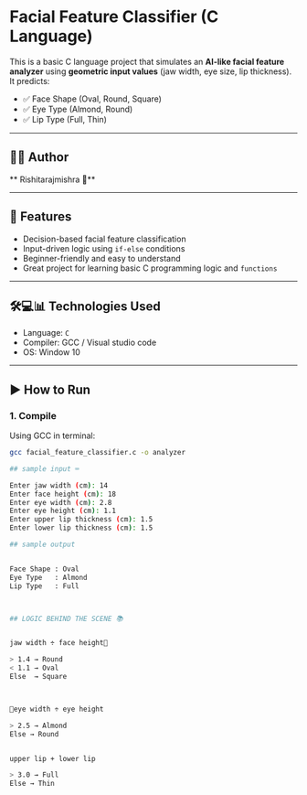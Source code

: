 # Facial Feature Classifier (C Language)

This is a basic C language project that simulates an **AI-like facial feature analyzer** using **geometric input values** (jaw width, eye size, lip thickness). It predicts:

- ✅ Face Shape (Oval, Round, Square)
- ✅ Eye Type (Almond, Round)
- ✅ Lip Type (Full, Thin)

---

## 👩‍💻 Author

** Rishitarajmishra 👑**

---

## 🧠 Features

- Decision-based facial feature classification
- Input-driven logic using `if-else` conditions
- Beginner-friendly and easy to understand
- Great project for learning basic C programming logic and `functions`

---

## 🛠💻📊 Technologies Used

- Language: `C`
- Compiler: GCC / Visual studio code 
- OS: Window 10

---
## ▶️ How to Run

### 1. Compile
Using GCC in terminal:
```bash
gcc facial_feature_classifier.c -o analyzer

## sample input ⌨️

Enter jaw width (cm): 14
Enter face height (cm): 18
Enter eye width (cm): 2.8
Enter eye height (cm): 1.1
Enter upper lip thickness (cm): 1.5
Enter lower lip thickness (cm): 1.5

## sample output 


Face Shape : Oval
Eye Type   : Almond
Lip Type   : Full



## LOGIC BEHIND THE SCENE 📚


jaw width ÷ face height👧

> 1.4 → Round
< 1.1 → Oval
Else  → Square



👀eye width ÷ eye height

> 2.5 → Almond
Else → Round


upper lip + lower lip

> 3.0 → Full
Else → Thin
